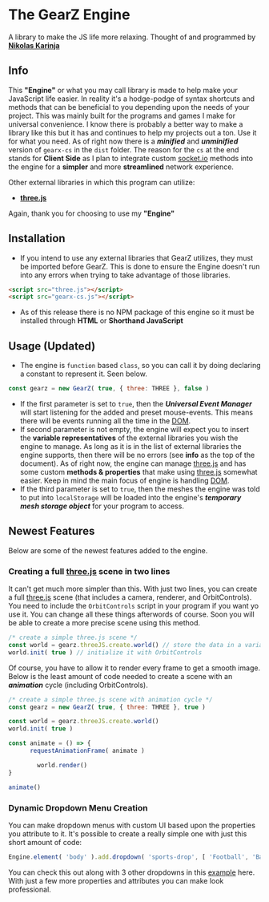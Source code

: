 # The GearZ Engine
A library to make the JS life more relaxing.
Thought of and programmed by **[Nikolas Karinja](https://instagram.com/______whiteboii)**

## Info
This **"Engine"** or what you may call library is made to help make your JavaScript life easier. In reality it's a hodge-podge of syntax shortcuts and methods that can be beneficial to you depending upon the needs of your project. This was mainly built for the programs and games I make for universal convenience. I know there is probably a better way to make a library like this but it has and continues to help my projects out a ton. Use it for what you need. As of right now there is a ***minified*** and ***unminified*** version of ``gearx-cs`` in the ``dist`` folder. The reason for the ``cs`` at the end stands for **Client Side** as I plan to integrate custom [socket.io](https://github.com/socketio/socket.io) methods into the engine for a **simpler** and more **streamlined** network experience.

Other external libraries in which this program can utilize:

* **[three.js](https://github.com/mrdoob/three.js/)**

Again, thank you for choosing to use my **"Engine"**

## Installation
* If you intend to use any external libraries that GearZ utilizes, they must be imported before GearZ. This is done to ensure the Engine doesn't run into any errors when trying to take advantage of those libraries.
```html
<script src="three.js"></script>
<script src="gearx-cs.js"></script>
```
* As of this release there is no NPM package of this engine so it must be installed through **HTML** or **Shorthand JavaScript**

## Usage (Updated)
* The engine is ``function`` based ``class``, so you can call it by doing declaring a constant to represent it. Seen below.
```javascript
const gearz = new GearZ( true, { three: THREE }, false )
```
* If the first parameter is set to ``true``, then the ***Universal Event Manager*** will start listening for the added and preset mouse-events. This means there will be events running all the time in the [DOM](https://developer.mozilla.org/en-US/docs/Web/API/Document_Object_Model/Introduction).
* If second parameter is not empty, the engine will expect you to insert the **variable representatives** of the external libraries you wish the engine to manage. As long as it is in the list of external libraries the engine supports, then there will be no errors (see **info** as the top of the document). As of right now, the engine can manage [three.js](https://github.com/mrdoob/three.js/) and has some custom **methods & properties** that make using [three.js](https://github.com/mrdoob/three.js/) somewhat easier. Keep in mind the main focus of engine is handling [DOM](https://developer.mozilla.org/en-US/docs/Web/API/Document_Object_Model/Introduction).
* If the third parameter is set to ``true``, then the meshes the engine was told to put into ``localStorage`` will be loaded into the engine's ***temporary mesh storage object*** for your program to access.

## Newest Features
Below are some of the newest features added to the engine.

### Creating a full [three.js](https://github.com/mrdoob/three.js/) scene in two lines
It can't get much more simpler than this. With just two lines, you can create a full [three.js](https://github.com/mrdoob/three.js/) scene (that includes a camera, renderer, and OrbitControls). You need to include the ``OrbitControls`` script in your program if you want yo use it. You can change all these things afterwords of course. Soon you will be able to create a more precise scene using this method.
```javascript
/* create a simple three.js scene */
const world = gearz.threeJS.create.world() // store the data in a variable
world.init( true ) // initialize it with OrbitControls
```
Of course, you have to allow it to render every frame to get a smooth image. Below is the least amount of code needed to create a scene with an ***animation*** cycle (including OrbitControls).
```javascript
/* create a simple three.js scene with animation cycle */
const gearz = new GearZ( true, { three: THREE }, true )

const world = gearz.threeJS.create.world() 
world.init( true )

const animate = () => {
	  requestAnimationFrame( animate )

		world.render()
}

animate()
```

### Dynamic Dropdown Menu Creation
You can make dropdown menus with custom UI based upon the properties you attribute to it. It's possible to create a really simple one with just this short amount of code:
```javascript
Engine.element( 'body' ).add.dropdown( 'sports-drop', [ 'Football', 'Baseball', 'Basketball' ], {}, { width: 13, mL: 1, mT: 1 }, { tI: 'Pick a Sport' }, {}, {} )
```
You can check this out along with 3 other dropdowns in this [example](https://gearshiftstudios.github.io/GearZ/examples/dropdowns.html) here. With just a few more properties and attributes you can make look professional.
